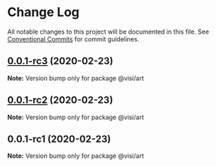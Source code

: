# Change Log

All notable changes to this project will be documented in this file.
See [Conventional Commits](https://conventionalcommits.org) for commit guidelines.

## [0.0.1-rc3](https://github.com/neet/visible/compare/v0.0.1-rc2...v0.0.1-rc3) (2020-02-23)

**Note:** Version bump only for package @visi/art





## [0.0.1-rc2](https://github.com/neet/visible/compare/v0.0.1-rc1...v0.0.1-rc2) (2020-02-23)

**Note:** Version bump only for package @visi/art





## 0.0.1-rc1 (2020-02-23)

**Note:** Version bump only for package @visi/art
